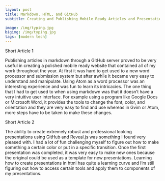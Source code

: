 ```yaml
---
layout: post
title: Markdown, HTML, and GitHub  
subtitle: Creating and Publishing Mobile Ready Articles and Presentations

image: /img/typing.jpg
bigimg: /img/typing.jpg
tags: [modern tech]
---
```

Short Article 1

Publishing articles in markdown through a GitHub server proved to be very useful in creating a polished mobile ready website that contained all of my work throughout the year. At first it was hard to get used to a new word processor and submission system but after awhile it became very easy to understand and manipulate. Using Atom as a word processor was an interesting experience and was fun to learn its intricacies. The one thing that I had to get used to when using markdown was that it doesn’t have a very intuitive user interface. For example using a program like Google Docs or Microsoft Word, it provides the tools to change the font, color, and orientation and they are very easy to find and use whereas in Gvim or Atom, more steps have to be taken to make these changes.

Short Article 2

The ability to create extremely robust and professional looking presentations using GitHub and Reveal.js was something I found very pleased with. I had a lot of fun challenging myself to figure out how to make something a certain color or put in a specific transition. Once the first presentation was completed, it was very easy to make new ones because the original could be used as a template for new presentations. Learning how to create presentations in html has quite a learning curve and I’m still figuring out how to access certain tools and apply them to components of my presentations.
